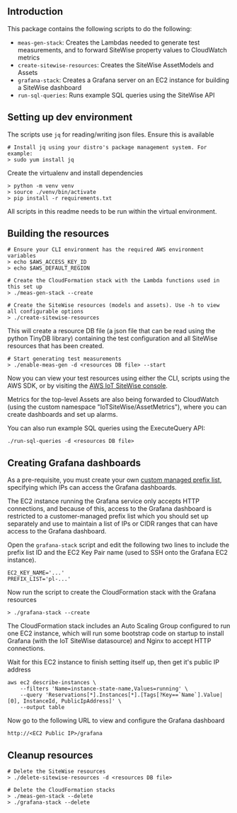 ## Introduction

This package contains the following scripts to do the following:
- `meas-gen-stack`: Creates the Lambdas needed to generate test measurements, and to forward
  SiteWise property values to CloudWatch metrics
- `create-sitewise-resources`: Creates the SiteWise AssetModels and Assets
- `grafana-stack`: Creates a Grafana server on an EC2 instance for building a SiteWise dashboard
- `run-sql-queries`: Runs example SQL queries using the SiteWise API


## Setting up dev environment

The scripts use `jq` for reading/writing json files. Ensure this is available

```
# Install jq using your distro's package management system. For example:
> sudo yum install jq
```

Create the virtualenv and install dependencies

```
> python -m venv venv
> source ./venv/bin/activate
> pip install -r requirements.txt
```

All scripts in this readme needs to be run within the virtual environment.


## Building the resources

```
# Ensure your CLI environment has the required AWS environment variables
> echo $AWS_ACCESS_KEY_ID
> echo $AWS_DEFAULT_REGION

# Create the CloudFormation stack with the Lambda functions used in this set up
> ./meas-gen-stack --create

# Create the SiteWise resources (models and assets). Use -h to view all configurable options
> ./create-sitewise-resources
```

This will create a resource DB file (a json file that can be read using the python TinyDB library)
containing the test configuration and all SiteWise resources that has been created.

```
# Start generating test measurements
> ./enable-meas-gen -d <resources DB file> --start
```

Now you can view your test resources using either the CLI, scripts using the AWS SDK, or by
visiting the [AWS IoT SiteWise console](https://console.aws.amazon.com/iotsitewise).

Metrics for the top-level Assets are also being forwarded to CloudWatch (using the custom namespace
"IoTSiteWise/AssetMetrics"), where you can create dashboards and set up alarms.

You can also run example SQL queries using the ExecuteQuery API:

```
./run-sql-queries -d <resources DB file>
```


## Creating Grafana dashboards

As a pre-requisite, you must create your own [custom managed prefix list](https://docs.aws.amazon.com/vpc/latest/userguide/managed-prefix-lists.html),
specifying which IPs can access the Grafana dashboards.

The EC2 instance running the Grafana service only accepts HTTP connections, and because of this,
access to the Grafana dashboard is restricted to a customer-managed prefix list which you should
set up separately and use to maintain a list of IPs or CIDR ranges that can have access to the
Grafana dashboard.


Open the `grafana-stack` script and edit the following two lines to include the prefix list ID
and the EC2 Key Pair name (used to SSH onto the Grafana EC2 instance).

```
EC2_KEY_NAME='...'
PREFIX_LIST='pl-...'
```

Now run the script to create the CloudFormation stack with the Grafana resources

```
> ./grafana-stack --create
```

The CloudFormation stack includes an Auto Scaling Group configured to run one EC2 instance, which
will run some bootstrap code on startup to install Grafana (with the IoT SiteWise datasource) and
Nginx to accept HTTP connections.

Wait for this EC2 instance to finish setting itself up, then get it's public IP address

```
aws ec2 describe-instances \
    --filters 'Name=instance-state-name,Values=running' \
    --query 'Reservations[*].Instances[*].[Tags[?Key==`Name`].Value|[0], InstanceId, PublicIpAddress]' \
    --output table
```

Now go to the following URL to view and configure the Grafana dashboard

```
http://<EC2 Public IP>/grafana
```

## Cleanup resources

```
# Delete the SiteWise resources
> ./delete-sitewise-resources -d <resources DB file>

# Delete the CloudFormation stacks
> ./meas-gen-stack --delete
> ./grafana-stack --delete
```
